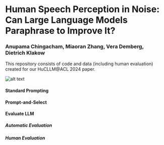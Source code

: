 # Human Speech Perception in Noise: Can Large Language Models Paraphrase to Improve It?
### Anupama Chingacham, Miaoran Zhang, Vera Demberg, Dietrich Klakow

This repository consists of code and data (including human evaluation) created for our HuCLLM@ACL 2024 paper. 

![alt text](https://github.com/achingacham/)

#### Standard Prompting
#### Prompt-and-Select
#### Evaluate LLM
##### Automatic Evaluation
##### Human Evaluation
